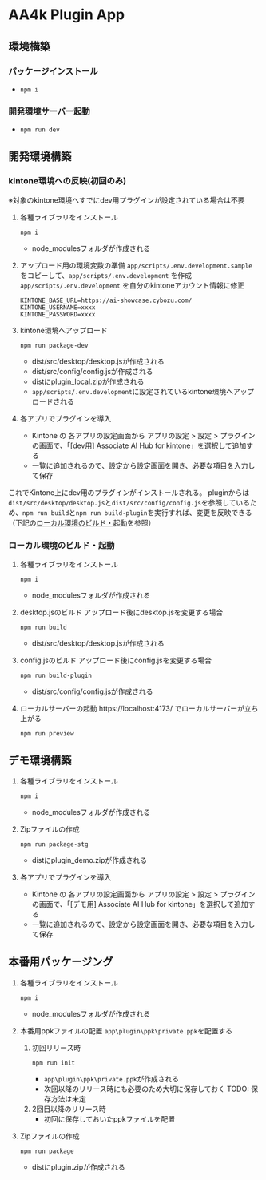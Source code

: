 # AA4k Plugin App

## 環境構築

### パッケージインストール
- `npm i`

### 開発環境サーバー起動
- `npm run dev`


## 開発環境構築
### kintone環境への反映(初回のみ)

※対象のkintone環境へすでにdev用プラグインが設定されている場合は不要

1. 各種ライブラリをインストール
    ```
    npm i
    ```
    - node_modulesフォルダが作成される

2. アップロード用の環境変数の準備
    `app/scripts/.env.development.sample` をコピーして、`app/scripts/.env.development` を作成
    `app/scripts/.env.development` を自分のkintoneアカウント情報に修正
    ```
    KINTONE_BASE_URL=https://ai-showcase.cybozu.com/
    KINTONE_USERNAME=xxxx
    KINTONE_PASSWORD=xxxx
    ```

3. kintone環境へアップロード
    ```
    npm run package-dev
    ```
    - dist/src/desktop/desktop.jsが作成される
    - dist/src/config/config.jsが作成される
    - distにplugin_local.zipが作成される
    - `app/scripts/.env.development`に設定されているkintone環境へアップロードされる

4. 各アプリでプラグインを導入
    - Kintone の 各アプリの設定画面から アプリの設定 > 設定 > プラグイン の画面で、「[dev用] Associate AI Hub for kintone」を選択して追加する
    - 一覧に追加されるので、設定から設定画面を開き、必要な項目を入力して保存

これでKintone上にdev用のプラグインがインストールされる。
pluginからは`dist/src/desktop/desktop.js`と`dist/src/config/config.js`を参照しているため、`npm run build`と`npm run build-plugin`を実行すれば、変更を反映できる
（下記の[ローカル環境のビルド・起動](#ローカル環境のビルド・起動)を参照）

### ローカル環境のビルド・起動
1. 各種ライブラリをインストール
    ```
    npm i
    ```
    - node_modulesフォルダが作成される

2. desktop.jsのビルド
    アップロード後にdesktop.jsを変更する場合
    ```
    npm run build
    ```
    - dist/src/desktop/desktop.jsが作成される

3. config.jsのビルド
    アップロード後にconfig.jsを変更する場合
    ```
    npm run build-plugin
    ```
    - dist/src/config/config.jsが作成される

4. ローカルサーバーの起動
    https://localhost:4173/ でローカルサーバーが立ち上がる
    ```
    npm run preview
    ```

## デモ環境構築
1. 各種ライブラリをインストール
    ```
    npm i
    ```
    - node_modulesフォルダが作成される

2. Zipファイルの作成
    ```
    npm run package-stg
    ```
    - distにplugin_demo.zipが作成される

3. 各アプリでプラグインを導入
    - Kintone の 各アプリの設定画面から アプリの設定 > 設定 > プラグイン の画面で、「[デモ用] Associate AI Hub for kintone」を選択して追加する
    - 一覧に追加されるので、設定から設定画面を開き、必要な項目を入力して保存


## 本番用パッケージング
1. 各種ライブラリをインストール
    ```
    npm i
    ```
    - node_modulesフォルダが作成される

2. 本番用ppkファイルの配置
    `app\plugin\ppk\private.ppk`を配置する
    1. 初回リリース時
        ```
        npm run init
        ```
        - `app\plugin\ppk\private.ppk`が作成される
        - 次回以降のリリース時にも必要のため大切に保存しておく TODO: 保存方法は未定
    2. 2回目以降のリリース時
        - 初回に保存しておいたppkファイルを配置
    
2. Zipファイルの作成
    ```
    npm run package
    ```
    - distにplugin.zipが作成される

